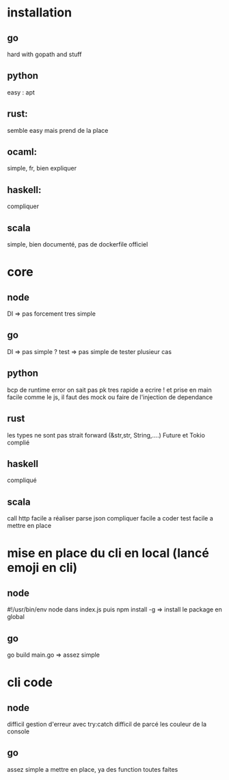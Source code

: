 installation
============

go
---
hard with gopath and stuff

python
------
easy : apt

rust:
-----
semble easy mais prend de la place

ocaml:
------
simple, fr, bien expliquer

haskell:
------
compliquer

scala
-----
simple, bien documenté, pas de dockerfile officiel

core
====

node
----
DI => pas forcement tres simple

go
--
DI => pas simple ?
test => pas simple de tester plusieur cas

python
------
bcp de runtime error on sait pas pk
tres rapide a ecrire ! et prise en main facile
comme le js, il faut des mock ou faire de l'injection de dependance

rust
----
les types ne sont pas strait forward (&str,str, String,....)
Future et Tokio complié

haskell
-------
compliqué

scala
------
call http facile a réaliser
parse json compliquer
facile a coder
test facile a mettre en place

mise en place du cli en local (lancé emoji en cli)
==================================================

node
----
#!/usr/bin/env node dans index.js puis npm install -g => install le package en global


go
---
go build main.go => assez simple

cli code
========

node
----
difficil gestion d'erreur avec try:catch
difficil de parcé les couleur de la console

go
---
assez simple a mettre en place, ya des function toutes faites